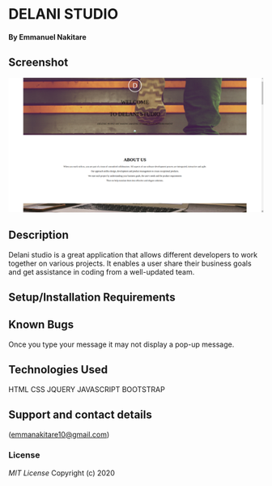 # DELANI STUDIO
#### By **Emmanuel Nakitare**
## Screenshot
![](css/images/screenshot.png)
## Description
Delani studio is a great application that allows different developers to work together on various projects. It enables a user share their business goals and get assistance in coding from a well-updated team.
## Setup/Installation Requirements


## Known Bugs
Once you type your message it may not display a pop-up message.
## Technologies Used
HTML
CSS
JQUERY
JAVASCRIPT
BOOTSTRAP
## Support and contact details
(emmanakitare10@gmail.com)
### License
*MIT License*
Copyright (c) 2020 
  
